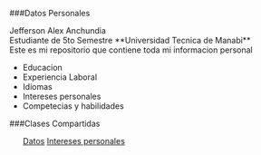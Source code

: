 ###Datos Personales 

<p>
Jefferson Alex Anchundia <br>
Estudiante de 5to Semestre **Universidad Tecnica de Manabi**<br>
Este es mi repositorio que contiene toda mi informacion personal 

- Educacion
- Experiencia Laboral 
- Idiomas 
- Intereses personales
- Competecias y habilidades 

###Clases Compartidas 
<nav>
<ul>
	<a href="index.html" > Datos</a>
	<a href="intereses.html" > Intereses personales </a>

